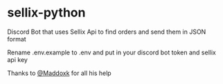 # sellix-python
Discord Bot that uses Sellix Api to find orders and send them in JSON format

Rename .env.example to .env and put in your discord bot token and sellix api key

Thanks to [@Maddoxk](https://github.com/Maddoxk) for all his help
